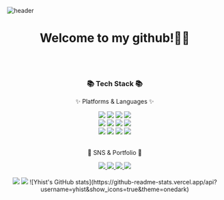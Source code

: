 ![header](https://capsule-render.vercel.app/api?type=waving&color=auto&height=250&section=header&text=Yhist%20Github&fontSize=80)

<div align=center>
<h1>Welcome to my github!👋🏻<h1>
</div>
<br>
<div align=center>
	<h3>📚 Tech Stack 📚</h3>
	<p>✨ Platforms & Languages ✨</p>
</div>
<div align="center">
	<img src="https://img.shields.io/badge/HTML5-E34F26?style=flat&logo=HTML5&logoColor=white" />
	<img src="https://img.shields.io/badge/CSS3-1572B6?style=flat&logo=CSS3&logoColor=white" />
	<img src="https://img.shields.io/badge/JavaScript-F7DF1E?style=flat&logo=JavaScript&logoColor=white" />
	<img src="https://img.shields.io/badge/jQuery-0769AD?style=flat&logo=jQuery&logoColor=white" />
	<br>
	<img src="https://img.shields.io/badge/Vue.js-4FC08D?style=flat&logo=Vue.js&logoColor=white" />
	<img src="https://img.shields.io/badge/Bootstrap-7952B3?style=flat&logo=Bootstrap&logoColor=white" />
	<img src="https://img.shields.io/badge/GitHub-181717?style=flat&logo=GitHub&logoColor=white" />
	<img src="https://img.shields.io/badge/Notion-000000?style=flat&logo=Notion&logoColor=white" />
	<br>
	<img src="https://img.shields.io/badge/Figma-F24E1E?style=flat&logo=Figma&logoColor=white" />
	<img src="https://img.shields.io/badge/MySQL-4479A1?style=flat&logo=MySQL&logoColor=white" />
	<img src="https://img.shields.io/badge/MariaDB-003545?style=flat&logo=MariaDB&logoColor=white" />
	<img src="https://img.shields.io/badge/Linux-FCC624?style=flat&logo=Linux&logoColor=white" />
</div>


<br>
<div align=center>
	<p>🎨 SNS & Portfolio 🎨</p>
</div>
<div align=center>
	<a href="https://yhist.github.io/">
		<img src="https://img.shields.io/badge/Portfolio-F06B66?style=flat&logo=Micro.blog&logoColor=white" />
	</a>
	<a href="mailto:yhyh0903@gmail.com">
	<img src="https://img.shields.io/badge/Mail-43B1B0?style=flat&logo=Gmail&logoColor=white" />
	</a>
	<a href="#">
	<img src="https://img.shields.io/badge/Notion-000000?style=flat&logo=Notion&logoColor=white" />
	</a>
	<a href="https://www.instagram.com/y__hi.st/">
	<img src="https://img.shields.io/badge/Instagram-E4405F?style=flat&logo=Instagram&logoColor=white" />
	</a>
	<br>
</div>

<div align=center>
	<br>
	<img src="https://github-readme-stats.vercel.app/api?username=yhist&show_icons=true">
	<img src="https://github-readme-stats.vercel.app/api/top-langs/?username=yhist&layout=compact">
	![Yhist's GitHub stats](https://github-readme-stats.vercel.app/api?username=yhist&show_icons=true&theme=onedark)
</div>


<!---
yhist/yhist is a ✨ special ✨ repository because its `README.md` (this file) appears on your GitHub profile.
You can click the Preview link to take a look at your changes.
--->

